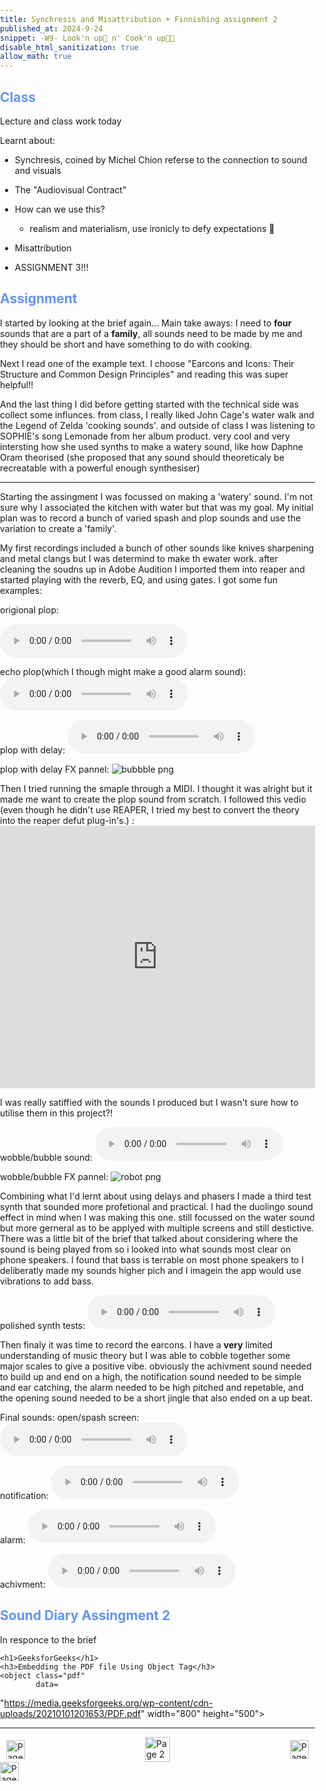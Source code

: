 ```yaml
---
title: Synchresis and Misattribution + Finnishing assignment 2
published_at: 2024-9-24
snippet: -W9- Look'n up👀 n' Cook'n up🧑‍🍳
disable_html_sanitization: true
allow_math: true
---
```


<h2 style="color:CornflowerBlue;">Class</h2>
Lecture and class work today

Learnt about:
 - Synchresis, coined by Michel Chion referse to the connection to sound and visuals 
 - The "Audiovisual Contract"
 - How can we use this?
   - realism and materialism, use ironicly to defy expectations 🤷
 - Misattribution

 - ASSIGNMENT 3!!!

<h2 style="color:CornflowerBlue;">Assignment</h2>

I started by looking at the brief again... Main take aways: I need to **four** sounds that are a part of a **family**, all sounds need to be made by me and they should be short and have something to do with cooking.

Next I read one of the example text. I choose "Earcons and Icons: Their Structure
and Common Design Principles" and reading this was super helpful!! 

And the last thing I did before getting started with the technical side was collect some influnces. 
from class, I really liked John Cage's water walk and the Legend of Zelda 'cooking sounds'. and outside of class I was listening to SOPHIE's song Lemonade from her album product. very cool and very intersting how she used synths to make a watery sound, like how Daphne Oram theorised (she proposed that any sound should theoreticaly be recreatable with a powerful enough synthesiser)

--- 

Starting the assingment I was focussed on making a 'watery' sound. I'm not sure why I associated the kitchen with water but that was my goal. My initial plan was to record a bunch of varied spash and plop sounds and use the variation to create a 'family'.

My first recordings included a bunch of other sounds like knives sharpening and metal clangs but I was determind to make th ewater work. after cleaning the soudns up in Adobe Audition I imported them into reaper and started playing with the reverb, EQ, and using gates. I got some fun examples:

<!DOCTYPE html>
<html>
<head>
    <title>PDF in HTML</title>
</head>

origional plop:
<body>
    <audio controls>
  <source src="/w9/NEWSOUND_SoundAssignment2bubble.mp3" type="audio/mpeg">
  Your browser does not support the audio element.
    </audio>

echo plop(which I though might make a good alarm sound):
<audio controls>
  <source src="/w9/NEWSOUND_SoundAssignment2-sample-echo.mp3" type="audio/mpeg">
  Your browser does not support the audio element.
    </audio>

plop with delay:
<audio controls>
  <source src="/w9/NEWSOUND_SoundAssignment2-sample-echo-tripple-note.mp3" type="audio/mpeg">
  Your browser does not support the audio element.
    </audio>

plop with delay FX pannel:
![bubbble png](/w9/bubble.png)


Then I tried running the smaple through a MIDI. I thought it was alright but it made me want to create the plop sound from scratch.
I followed this vedio (even though he didn't use REAPER, I tried my best to convert the theory into the reaper defut plug-in's.)
:<iframe width=100% height="420" src="https://www.youtube.com/embed/NXkJn9IIJ4E" title="How to make BUBBLY SOUNDS | Serum Tutorial" frameborder="0" allow="accelerometer; autoplay; clipboard-write; encrypted-media; gyroscope; picture-in-picture; web-share" referrerpolicy="strict-origin-when-cross-origin" allowfullscreen></iframe>

I was really satiffied with the sounds I produced but I wasn't sure how to utilise them in this project?!

wobble/bubble sound:
<audio controls>
  <source src="/w9/NEWSOUND_SoundAssignment2-bubble-double-chord.mp3" type="audio/mpeg">
  Your browser does not support the audio element.
    </audio>

wobble/bubble FX pannel:
![robot png](/w9/robot.png)

Combining what I'd lernt about using delays and phasers I made a third test synth that sounded more profetional and practical. I had the duolingo sound effect in mind when I was making this one. still focussed on the water sound but more gerneral as to be applyed with multiple screens and still destictive. There was a little bit of the brief that talked about considering where the sound is being played from so i looked into what sounds most clear on phone speakers. I found that bass is terrable on most phone speakers to I deliberatly made my sounds higher pich and I imagein the app would use vibrations to add bass.

polished synth tests:
<audio controls>
  <source src="/w9/NEWSOUND_SoundAssignment2-robotic-full-test.mp3" type="audio/mpeg">
  Your browser does not support the audio element.
    </audio>


Then finaly it was time to record the earcons. I have a **very** limited understanding of music theory but I was able to cobble together some major scales to give a positive vibe. obviously the achivment sound needed to build up and end on a high, the notification sound needed to be simple and ear catching, the alarm needed to be high pitched and repetable, and the opening sound needed to be a short jingle that also ended on a up beat.

Final sounds:
open/spash screen:
<audio controls>
  <source src="/w9/NEWSOUND_SoundAssignment2-final-open-sound.mp3" type="audio/mpeg">
  Your browser does not support the audio element.
    </audio>

notification:
<audio controls>
  <source src="/w9/NEWSOUND_SoundAssignment2-final-notification.mp3" type="audio/mpeg">
  Your browser does not support the audio element.
    </audio>

alarm:
<audio controls>
  <source src="/w9/NEWSOUND_SoundAssignment2-final-alarm.mp3" type="audio/mpeg">
  Your browser does not support the audio element.
    </audio>

achivment:
<audio controls>
  <source src="/w9/NEWSOUND_SoundAssignment2-final-achivment.mp3" type="audio/mpeg">
  Your browser does not support the audio element.
    </audio>

</body>

<h2 style="color:CornflowerBlue;">Sound Diary Assingment 2</h2>

In responce to the brief 


<body>

    <h1>GeeksforGeeks</h1>
    <h3>Embedding the PDF file Using Object Tag</h3>
    <object class="pdf" 
            data=
"https://media.geeksforgeeks.org/wp-content/cdn-uploads/20210101201653/PDF.pdf"
            width="800"
            height="500">
    </object>


</body>

---
<style>
.container {
    display: flex;
    justify-content: space-between;
    align-items: center;
    padding: 0 10px; /* Optional: Add some padding if needed */
}

.button {
    display: flex;
    align-items: center;
    /* Add additional styling for buttons if needed */
}

.button img {
    display: block;
}
    .pdf {
        width: 100%;
        aspect-ratio: 4 / 3;
    }

    .pdf,
    html,
    body {
        height: 100%;
        margin: 0;
        padding: 0;
    }

    h1,
    h3 {
        text-align: center;
    }

    h1 {
        color: green;
    }
</style>


<body>
    <div class="container">
        <a href="/08-free-time-class" class="button left">
            <img id= "back_id" src="/Images/white/1.png" width="30" height="30" alt="Page 1">
        </a>
        <a href="/" class="button middle">
            <img id= "home_id" src="/Images/white/2.png" width="40" height="40" alt="Page 2">
        </a>
        <a href="/10-finnal-class" class="button right">
            <img id= "next_id" src="/Images/white/3.png" width="30" height="30" alt="Page 3">
        </a>
    </div>
</body>


<img src="/Images/white/0.png" width="30" height="30" alt="Page 3">